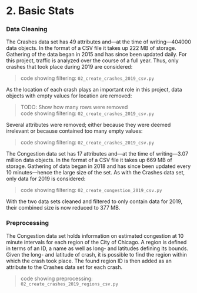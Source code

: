 # 2. Basic Stats

### Data Cleaning
The Crashes data set has 49 attributes and—at the time of writing—404000 data objects.
In the format of a CSV file it takes up 222 MB of storage.
Gathering of the data began in 2015 and has since been updated daily.
For this project, traffic is analyzed over the course of a full year.
Thus, only crashes that took place during 2019 are considered:

> code showing filtering: `02_create_crashes_2019_csv.py`

As the location of each crash plays an important role in this project,
data objects with empty values for location are removed:

> TODO: Show how many rows were removed  
> code showing filtering: `02_create_crashes_2019_csv.py`

Several attributes were removed; either because they were deemed irrelevant or because
contained too many empty values: 

> code showing filtering: `02_create_crashes_2019_csv.py`

The Congestion data set has 17 attributes and—at the time of writing—3.07 million data objects.
In the format of a CSV file it takes up 669 MB of storage.
Gathering of data began in 2018 and has since been updated every 10 minutes—hence the large size of the set.
As with the Crashes data set, only data for 2019 is considered:

> code showing filtering: `02_create_congestion_2019_csv.py`

With the two data sets cleaned and filtered to only contain data for 2019,
their combined size is now reduced to 377 MB.


### Preprocessing

The Congestion data set holds information on estimated congestion at 10 minute intervals for each region of the City of
Chicago.
A region is defined in terms of an ID, a name as well as long- and latitudes defining its bounds.
Given the long- and latitude of crash, it is possible to find the region within which the crash took place.
The found region ID is then added as an attribute to the Crashes data set for each crash.

> code showing preprocessing: `02_create_crashes_2019_regions_csv.py`
